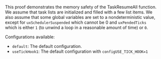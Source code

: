 This proof demonstrates the memory safety of the TaskResumeAll function.  We
assume that task lists are initialized and filled with a few list items. We
also assume that some global variables are set to a nondeterministic value,
except for `uxSchedulerSuspended` which cannot be 0 and `uxPendedTicks` which
is either `1` (to unwind a loop in a reasonable amount of time) or `0`.

Configurations available:
 * `default`: The default configuration.
 * `useTickHook1`: The default configuration with `configUSE_TICK_HOOK=1`
